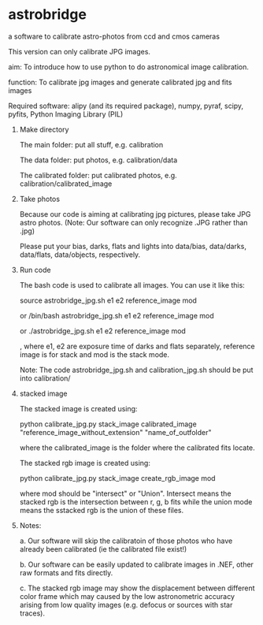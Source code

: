 astrobridge
===========

a software to calibrate astro-photos from ccd and cmos cameras

This version can only calibrate JPG images. 

aim: To introduce how to use python to do astronomical image calibration.

function: To calibrate jpg images and generate calibrated jpg and fits images

Required software: alipy (and its required package), numpy, pyraf, scipy, pyfits, Python Imaging Library (PIL) 

1. Make directory

   The main folder: put all stuff, e.g. calibration
   
   The data folder: put photos, e.g. calibration/data
   
   The calibrated folder: put calibrated photos, e.g. calibration/calibrated_image

2. Take photos

   Because our code is aiming at calibrating jpg pictures, please take JPG
astro photos. (Note: Our software can only recognize .JPG rather than .jpg)

   Please put your bias, darks, flats and lights into data/bias, data/darks, data/flats,
data/objects, respectively.


3. Run code

   The bash code is used to calibrate all images.
   You can use it like this: 
   
   source astrobridge_jpg.sh e1 e2 reference_image mod
   
   or
   /bin/bash astrobridge_jpg.sh e1 e2 reference_image mod
   
   or
   ./astrobridge_jpg.sh e1 e2 reference_image mod
   
   , where e1, e2 are exposure time of darks and flats separately,  reference image is for stack and mod is the stack mode. 

   Note: The code astrobridge_jpg.sh and calibration_jpg.sh should be put into calibration/ 


4. stacked image
   
   The stacked image is created using:

   python calibrate_jpg.py stack_image calibrated_image "reference_image_without_extension" "name_of_outfolder"
      
   where the calibrated_image is the folder where the calibrated fits locate. 

   The stacked rgb image is created using: 
   
   python calibrate_jpg.py stack_image create_rgb_image mod
      
   where mod should be "intersect" or "Union". Intersect means the stacked rgb is the intersection between r, g, b fits while the union mode means the sstacked rgb is the union of these files. 


4. Notes: 

   a. Our software will skip the calibratoin of those photos who have already been calibrated (ie the calibrated file exist!)

   b. Our software can be easily updated to calibrate images in .NEF, other raw formats and fits directly.
   
   c. The stacked rgb image may show the displacement between different color frame which may caused by the low astronometric accuracy arising from low quality images (e.g. defocus or sources with star traces). 
   

